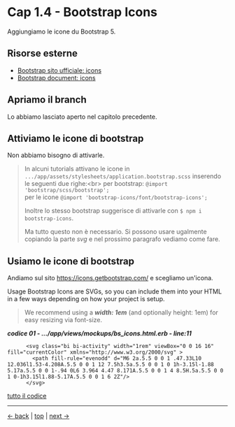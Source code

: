 # <a name="top"></a> Cap 1.4 - Bootstrap Icons

Aggiungiamo le icone du Bootstrap 5.



## Risorse esterne

- [Bootstrap sito ufficiale: icons](https://icons.getbootstrap.com/)
- [Bootstrap document: icons](https://getbootstrap.com/docs/5.1/extend/icons/)



## Apriamo il branch

Lo abbiamo lasciato aperto nel capitolo precedente.



## Attiviamo le icone di bootstrap

Non abbiamo bisogno di attivarle.

> In alcuni tutorials attivano le icone in `.../app/assets/stylesheets/application.bootstrap.scss` inserendo le seguenti due righe:<br\>
> per bootstrap: `@import 'bootstrap/scss/bootstrap';` <br/>
> per le icone `@import 'bootstrap-icons/font/bootstrap-icons';`
>
> Inoltre lo stesso bootstrap suggerisce di attivarle con `$ npm i bootstrap-icons`.
>
> Ma tutto questo non è necessario. Si possono usare ugalmente copiando la parte *svg* e nel prossimo paragrafo vediamo come fare.



## Usiamo le icone di bootstrap

Andiamo sul sito https://icons.getbootstrap.com/ e scegliamo un'icona.

Usage
Bootstrap Icons are SVGs, so you can include them into your HTML in a few ways depending on how your project is setup. 

> We recommend using a ***width: 1em*** (and optionally height: 1em) for easy resizing via font-size.


***codice 01 - .../app/views/mockups/bs_icons.html.erb - line:11***

```html+erb
      <svg class="bi bi-activity" width="1rem" viewBox="0 0 16 16" fill="currentColor" xmlns="http://www.w3.org/2000/svg" >
        <path fill-rule="evenodd" d="M6 2a.5.5 0 0 1 .47.33L10 12.036l1.53-4.208A.5.5 0 0 1 12 7.5h3.5a.5.5 0 0 1 0 1h-3.15l-1.88 5.17a.5.5 0 0 1-.94 0L6 3.964 4.47 8.171A.5.5 0 0 1 4 8.5H.5a.5.5 0 0 1 0-1h3.15l1.88-5.17A.5.5 0 0 1 6 2Z"/>
      </svg>
```

[tutto il codice](https://github.com/flaviobordonidev/leanpubabrandnewcms/blob/master/02-bootstrap/01-install/03_00-bootstrap_javascript-it.md)



---

[<- back](https://github.com/flaviobordonidev/leanpubabrandnewcms/blob/master/02-bootstrap/01-install/03_00-bootstrap_javascript-it.md)
 | [top](#top) |
[next ->](https://github.com/flaviobordonidev/leanpubabrandnewcms/blob/master/02-bootstrap/01-bootstrap/04_00-bootstrap_tests-it.md)
